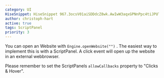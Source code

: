 ```yaml
---
category: UI
HiseSnippet: HiseSnippet 967.3ocsV01aiSDDdcZ8wk.AwIwW3aqxGPNnPpc4tiJPUTZZJDw0dQjxARHT0V6IwqhytFuqatnS82E+s3e.LqW6yIGQkFjvRIsyadelYdlYy3LYHnTxLhSyqVkBDmOvcxJgNdPLiKHiNi37gtWvTZHiZUc5pTlRAQDGm89NiBml6SJd9yu4TVBSDB0pHjWI4gvK3K35ZsiO4G3IImyhfq3KVy6mdxnPoXfLQli3YOWeRJKbNaFbIy3VCWhyiFFw0xrIZlFTDm8OUFsZRrbov5+q3J9MIfQHfLAeQV0mKShLH1nkLHlmDMtJuUD7sLttJrmsJ7wtWvi3uUec03iJLPqiX85gSi6CdA+6vyeavyYM3suEdOwcRXFOUWawfs22cj.aTSYXKXcXY8kz3OZ3NPhdHz8WvlCmmgBuMBum662i9Le+tec6VsagMBkldKKiNlIfj.5wzpXmA5AxEoRAJ30wZtiMpLXFMgKlecr7VjwbL0uPs0m9JPOFqi5eTlq4BvaZtHTykBuYca25MsaQwmYFurT.O6eT8YBM+2ygkwbMXNGqeQYrkWAuFgvR9bdJDwY8kYy5zi9q9876Efoyg9+Vk+1u4Sodqiuio5rbnq0XIBpd2uv.wfC6QO5ndzC8seB5i0mB2tqcq659NY2ExbELfkjbCxaqSO3VrRUkhFHTnneXBObNDUb5km8PwL7T6KSAwOC2nv70qSrVmp9pCNX4xk82HSOnSATtqH2fDEPW6MsQWvddERkkCcLW0OCRMsCOaMxlPUflJEWJ0vKEdca8lVMacWq20xzoayjgjjISRfrsY0LumcOg4IxWbCj0CIdIXeozOj1u4b0idXyUgVB6ZNJEiDb8KwxqU99WLPJY73+8SiNioYlgwRcneoPllafiyYvs3VN6nYS2y.0bsLsv2xwDhy6oKr1tZv0vYHb7nerqk+Pdc8hvO6jU0BAmrjGoiINtNgnXLvmEqMReBJgbM4xJFmxrdZfgUoneJ86MsabY6+X4AtBSFkmvzatWyrLuz.1S1XAhYIg.YiqVeY+Nrry+AuK9gB2m3NlqCi2NdarE7hst+uwa4UGscGNcJDpqA69tm+K+WumXGfhcs5rKX5LNRlbuLewDb+YHfHQfTLkgzzvPqsx9FYSkYBHhJD9K7ozXfQ1ozXPkQxBVXl75P6zp4xoGWnAwjn3N5l3OV.koAjhIXKtWf2XdcXnoP74Hx2dDGtyQ7E6bDOcmi3Y6bDOemi3K24HN5dhv7yS91bsbgcr.ULdXwtKGmgBFxpJXfj+FzAXrRC
author: christoph-hart
active: true
tags: ScriptPanel
priority: 3
---
```

You can open an Website with `Engine.openWebsite("")` . The easiest way to implement this is with a ScriptPanel. A click event will open up the website in an external webbrowser.

Please remember to set the ScriptPanels `allowCallbacks` property to "Clicks & Hover".